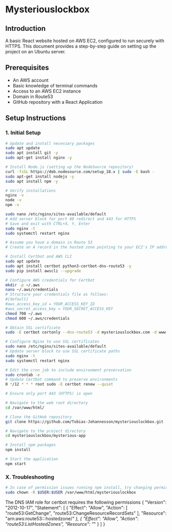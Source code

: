 # Mysteriouslockbox

## Introduction
A basic React website hosted on AWS EC2, configured to run securely with HTTPS. This document provides a step-by-step guide on setting up the project on an Ubuntu server.

## Prerequisites
- An AWS account
- Basic knowledge of terminal commands
- Access to an AWS EC2 instance
- Domain in Route53
- GitHub repository with a React Application

## Setup Instructions

### 1. Initial Setup
```bash
# Update and install necessary packages
sudo apt update
sudo apt install git -y
sudo apt-get install nginx -y

# Install Node.js (setting up the NodeSource repository)
curl -fsSL https://deb.nodesource.com/setup_18.x | sudo -E bash -
sudo apt-get install nodejs -y
sudo apt install npm -y

# Verify installations
nginx -v
node -v
npm -v

sudo nano /etc/nginx/sites-available/default
# Add server block for port 80 redirect and 443 for HTTPS
# Save and exit with CTRL+X, Y, Enter
sudo nginx -t
sudo systemctl restart nginx

# Assume you have a domain in Route 53
# Create an A record in the hosted zone pointing to your EC2's IP address

# Install Certbot and AWS CLI
sudo apt update
sudo apt install certbot python3-certbot-dns-route53 -y
sudo pip install awscli --upgrade

# Configure AWS credentials for Certbot
mkdir -p ~/.aws
nano ~/.aws/credentials
# Structure your credentials file as follows:
#[default]
#aws_access_key_id = YOUR_ACCESS_KEY_ID
#aws_secret_access_key = YOUR_SECRET_ACCESS_KEY
chmod 700 ~/.aws
chmod 600 ~/.aws/credentials

# Obtain SSL certificate
sudo -E certbot certonly --dns-route53 -d mysteriouslockbox.com -d www.mysteriouslockbox.com

# Configure Nginx to use SSL certificates
sudo nano /etc/nginx/sites-available/default
# Update server block to use SSL certificate paths
sudo nginx -t
sudo systemctl restart nginx

# Edit the cron job to include environment preservation
sudo crontab -e
# Update Certbot command to preserve environments
0 */12 * * * root sudo -E certbot renew --quiet

# Ensure only port 443 (HTTPS) is open

# Navigate to the web root directory
cd /var/www/html/

# Clone the GitHub repository
git clone https://github.com/Tobias-Johannesson/mysteriouslockbox.git

# Navigate to the project directory
cd mysteriouslockbox/mysterious-app

# Install npm packages
npm install

# Start the application
npm start
```

### X. Troubleshooting
```bash
# In case of permission issues running npm install, try changing permissions via
sudo chown -R $USER:$USER /var/www/html/mysteriouslockbox
```

The DNS IAM role for certbot requires the following permissions
{
    "Version": "2012-10-17",
    "Statement": [
        {
            "Effect": "Allow",
            "Action": [
                "route53:GetChange",
                "route53:ChangeResourceRecordSets"
            ],
            "Resource": "arn:aws:route53:::hostedzone/*"
        },
        {
            "Effect": "Allow",
            "Action": "route53:ListHostedZones",
            "Resource": "*"
        }
    ]
}
